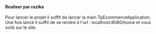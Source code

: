 
#### Realiser par razika

Pour lancer le projet il suffit de lancer la main TpEcommerceApplication.
Une fois lancé il suffit de se rendre à l'url : localhost:8080/home et vous voilà sur le site.
